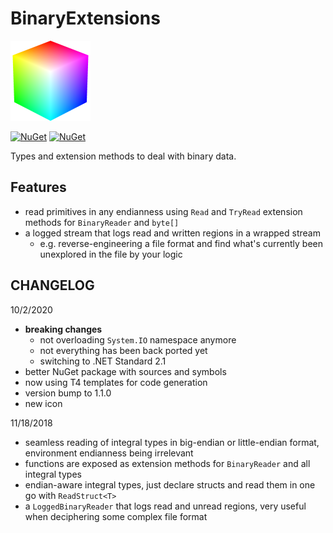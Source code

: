 # BinaryExtensions
![BinaryExtensions](BinaryExtensions.png)

[![NuGet](https://img.shields.io/badge/nuget-latest-blue.svg)](https://www.nuget.org/packages/BinaryExtensions)
[![NuGet](https://img.shields.io/badge/nuget-1.0.6896.28656-blue.svg)](https://www.nuget.org/packages/BinaryExtensions/1.0.6896.28656)

Types and extension methods to deal with binary data.

## Features

- read primitives in any endianness using `Read` and `TryRead` extension methods for `BinaryReader` and `byte[]`
- a logged stream that logs read and written regions in a wrapped stream
  - e.g. reverse-engineering a file format and find what's currently been unexplored in the file by your logic

## CHANGELOG

10/2/2020
- **breaking changes**
  - not overloading `System.IO` namespace anymore
  - not everything has been back ported yet
  - switching to .NET Standard 2.1
- better NuGet package with sources and symbols
- now using T4 templates for code generation
- version bump to 1.1.0
- new icon

11/18/2018
- seamless reading of integral types in big-endian or little-endian format, environment endianness being irrelevant
- functions are exposed as extension methods for `BinaryReader` and all integral types
- endian-aware integral types, just declare structs and read them in one go with `ReadStruct<T>`
- a `LoggedBinaryReader` that logs read and unread regions, very useful when deciphering some complex file format
